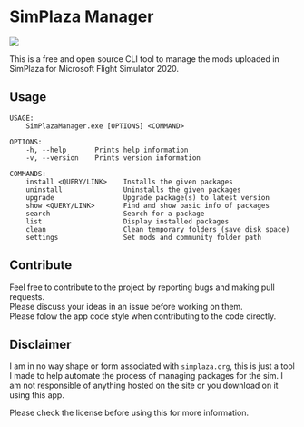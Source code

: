 # SimPlaza Manager

![](https://simplaza.org/wp-content/uploads/2022/07/title-dark.png)

This is a free and open source CLI tool to manage the mods uploaded in SimPlaza for Microsoft Flight Simulator 2020.

## Usage

```
USAGE:
    SimPlazaManager.exe [OPTIONS] <COMMAND>

OPTIONS:
    -h, --help       Prints help information
    -v, --version    Prints version information

COMMANDS:
    install <QUERY/LINK>    Installs the given packages
    uninstall               Uninstalls the given packages
    upgrade                 Upgrade package(s) to latest version
    show <QUERY/LINK>       Find and show basic info of packages
    search                  Search for a package
    list                    Display installed packages
    clean                   Clean temporary folders (save disk space)
    settings                Set mods and community folder path
```

## Contribute
Feel free to contribute to the project by reporting bugs and making pull requests.<br>
Please discuss your ideas in an issue before working on them.<br>
Please folow the app code style when contributing to the code directly.

## Disclaimer
I am in no way shape or form associated with `simplaza.org`, this is just a tool I made to help automate the process of managing packages for the sim. I am not responsible of anything hosted on the site or you download on it using this app.

Please check the license before using this for more information.
